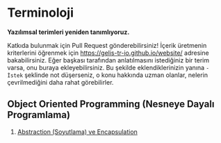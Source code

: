 # Terminoloji

**Yazılımsal terimleri yeniden tanımlıyoruz.**

Katkıda bulunmak için Pull Request gönderebilirsiniz! İçerik üretmenin kriterlerini öğrenmek için https://gelis-tr-io.github.io/website/ adresine bakabilirsiniz. Eğer başkası tarafından anlatılmasını istediğiniz bir terim varsa, onu buraya ekleyebilirsiniz. Bu şekilde eklendiklerinizin yanına `- İstek` şeklinde not düşerseniz, o konu hakkında uzman olanlar, nelerin çevrilmediğini daha rahat görebilirler.

## Object Oriented Programming (Nesneye Dayalı Programlama)

1. [Abstraction (Soyutlama) ve Encapsulation](oop/abstraction.md)
